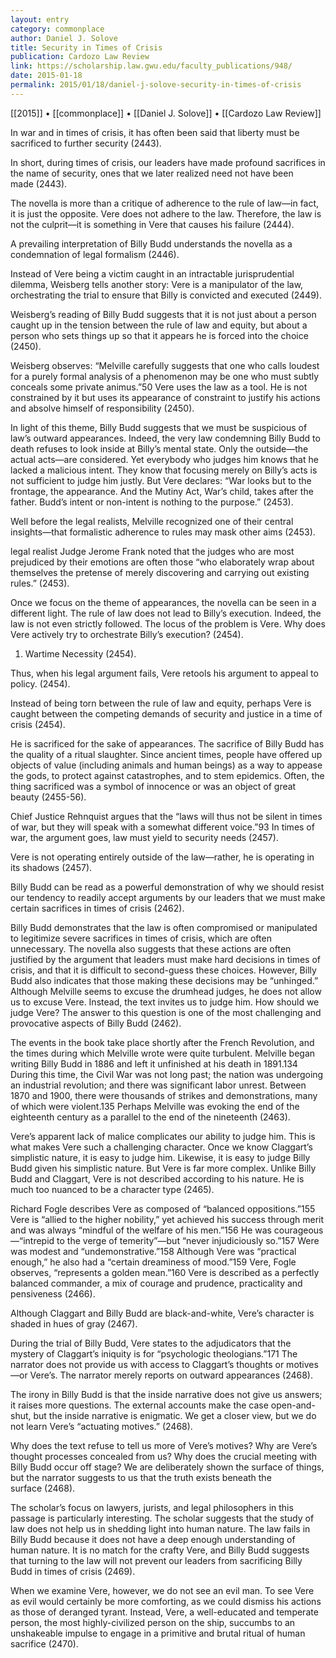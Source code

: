 ```yaml
---
layout: entry
category: commonplace
author: Daniel J. Solove
title: Security in Times of Crisis
publication: Cardozo Law Review
link: https://scholarship.law.gwu.edu/faculty_publications/948/
date: 2015-01-18
permalink: 2015/01/18/daniel-j-solove-security-in-times-of-crisis
---
```


[[2015]] • [[commonplace]] • [[Daniel J. Solove]] • [[Cardozo Law Review]]

In war and in times of crisis, it has often been said that liberty must be sacrificed to further security (2443).


In short, during times of crisis, our leaders have made profound sacrifices in the name of security, ones that we later realized need not have been made (2443).


The novella is more than a critique of adherence to the rule of law—in fact, it is just the opposite. Vere does not adhere to the law. Therefore, the law is not the culprit—it is something in Vere that causes his failure (2444).


A prevailing interpretation of Billy Budd understands the novella as a condemnation of legal formalism (2446).


Instead of Vere being a victim caught in an intractable jurisprudential dilemma, Weisberg tells another story: Vere is a manipulator of the law, orchestrating the trial to ensure that Billy is convicted and executed (2449).


Weisberg’s reading of Billy Budd suggests that it is not just about a person caught up in the tension between the rule of law and equity, but about a person who sets things up so that it appears he is forced into the choice (2450).


Weisberg observes: “Melville carefully suggests that one who calls loudest for a purely formal analysis of a phenomenon may be one who must subtly conceals some private animus.”50 Vere uses the law as a tool. He is not constrained by it but uses its appearance of constraint to justify his actions and absolve himself of responsibility (2450).


In light of this theme, Billy Budd suggests that we must be suspicious of law’s outward appearances. Indeed, the very law condemning Billy Budd to death refuses to look inside at Billy’s mental state. Only the outside—the actual acts—are considered. Yet everybody who judges him knows that he lacked a malicious intent. They know that focusing merely on Billy’s acts is not sufficient to judge him justly. But Vere declares: “War looks but to the frontage, the appearance. And the Mutiny Act, War’s child, takes after the father. Budd’s intent or non-intent is nothing to the purpose.” (2453).


Well before the legal realists, Melville recognized one of their central insights—that formalistic adherence to rules may mask other aims (2453).


legal realist Judge Jerome Frank noted that the judges who are most prejudiced by their emotions are often those “who elaborately wrap about themselves the pretense of merely discovering and carrying out existing rules.” (2453).


Once we focus on the theme of appearances, the novella can be seen in a different light. The rule of law does not lead to Billy’s execution. Indeed, the law is not even strictly followed. The locus of the problem is Vere. Why does Vere actively try to orchestrate Billy’s execution? (2454).


1. Wartime Necessity (2454).


Thus, when his legal argument fails, Vere retools his argument to appeal to policy. (2454).


Instead of being torn between the rule of law and equity, perhaps Vere is caught between the competing demands of security and justice in a time of crisis (2454).


He is sacrificed for the sake of appearances. The sacrifice of Billy Budd has the quality of a ritual slaughter. Since ancient times, people have offered up objects of value (including animals and human beings) as a way to appease the gods, to protect against catastrophes, and to stem epidemics. Often, the thing sacrificed was a symbol of innocence or was an object of great beauty (2455-56).


Chief Justice Rehnquist argues that the “laws will thus not be silent in times of war, but they will speak with a somewhat different voice.”93 In times of war, the argument goes, law must yield to security needs (2457).


Vere is not operating entirely outside of the law—rather, he is operating in its shadows (2457).


Billy Budd can be read as a powerful demonstration of why we should resist our tendency to readily accept arguments by our leaders that we must make certain sacrifices in times of crisis (2462).


Billy Budd demonstrates that the law is often compromised or manipulated to legitimize severe sacrifices in times of crisis, which are often unnecessary. The novella also suggests that these actions are often justified by the argument that leaders must make hard decisions in times of crisis, and that it is difficult to second-guess these choices. However, Billy Budd also indicates that those making these decisions may be “unhinged.” Although Melville seems to excuse the drumhead judges, he does not allow us to excuse Vere. Instead, the text invites us to judge him. How should we judge Vere? The answer to this question is one of the most challenging and provocative aspects of Billy Budd (2462).


The events in the book take place shortly after the French Revolution, and the times during which Melville wrote were quite turbulent. Melville began writing Billy Budd in 1886 and left it unfinished at his death in 1891.134 During this time, the Civil War was not long past; the nation was undergoing an industrial revolution; and there was significant labor unrest. Between 1870 and 1900, there were thousands of strikes and demonstrations, many of which were violent.135 Perhaps Melville was evoking the end of the eighteenth century as a parallel to the end of the nineteenth (2463).


Vere’s apparent lack of malice complicates our ability to judge him. This is what makes Vere such a challenging character. Once we know Claggart’s simplistic nature, it is easy to judge him. Likewise, it is easy to judge Billy Budd given his simplistic nature. But Vere is far more complex. Unlike Billy Budd and Claggart, Vere is not described according to his nature. He is much too nuanced to be a character type (2465).


Richard Fogle describes Vere as composed of “balanced oppositions.”155 Vere is “allied to the higher nobility,” yet achieved his success through merit and was always “mindful of the welfare of his men.”156 He was courageous—“intrepid to the verge of temerity”—but “never injudiciously so.”157 Were was modest and “undemonstrative.”158 Although Vere was “practical enough,” he also had a “certain dreaminess of mood.”159 Vere, Fogle observes, “represents a golden mean.”160 Vere is described as a perfectly balanced commander, a mix of courage and prudence, practicality and pensiveness (2466).


Although Claggart and Billy Budd are black-and-white, Vere’s character is shaded in hues of gray (2467).


During the trial of Billy Budd, Vere states to the adjudicators that the mystery of Claggart’s iniquity is for “psychologic theologians.”171 The narrator does not provide us with access to Claggart’s thoughts or motives—or Vere’s. The narrator merely reports on outward appearances (2468).


The irony in Billy Budd is that the inside narrative does not give us answers; it raises more questions. The external accounts make the case open-and-shut, but the inside narrative is enigmatic. We get a closer view, but we do not learn Vere’s “actuating motives.” (2468).


Why does the text refuse to tell us more of Vere’s motives? Why are Vere’s thought processes concealed from us? Why does the crucial meeting with Billy Budd occur off stage? We are deliberately shown the surface of things, but the narrator suggests to us that the truth exists beneath the surface (2468).


The scholar’s focus on lawyers, jurists, and legal philosophers in this passage is particularly interesting. The scholar suggests that the study of law does not help us in shedding light into human nature. The law fails in Billy Budd because it does not have a deep enough understanding of human nature. It is no match for the crafty Vere, and Billy Budd suggests that turning to the law will not prevent our leaders from sacrificing Billy Budd in times of crisis (2469).


When we examine Vere, however, we do not see an evil man. To see Vere as evil would certainly be more comforting, as we could dismiss his actions as those of deranged tyrant. Instead, Vere, a well-educated and temperate person, the most highly-civilized person on the ship, succumbs to an unshakeable impulse to engage in a primitive and brutal ritual of human sacrifice (2470).
